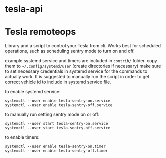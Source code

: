 # tesla-api
Tesla remoteops
=======================

Library and a script to control your Tesla from cli. Works best for scheduled operations, such as
scheduling sentry mode to turn on and off.

example systemd service and timers are included in `contrib/` folder.
copy them to `~/.config/systemd/user` (create directories if necessary)
make sure to set necessary credentials in systemd service for the commands to actually work.
It is suggested to manually run the script in order to get correct vehicle id to include in systemd service file.

to enable systemd service:
```
systemctl --user enable tesla-sentry-on.service
systemctl --user enable tesla-sentry-off.service
```

to manually run setting sentry mode on or off:
```
systemctl --user start tesla-sentry-on.service
systemctl --user start tesla-sentry-off.service
```

to enable timers:
```
systemctl --user enable tesla-sentry-on.timer 
systemctl --user enable tesla-sentry-off.timer 
```